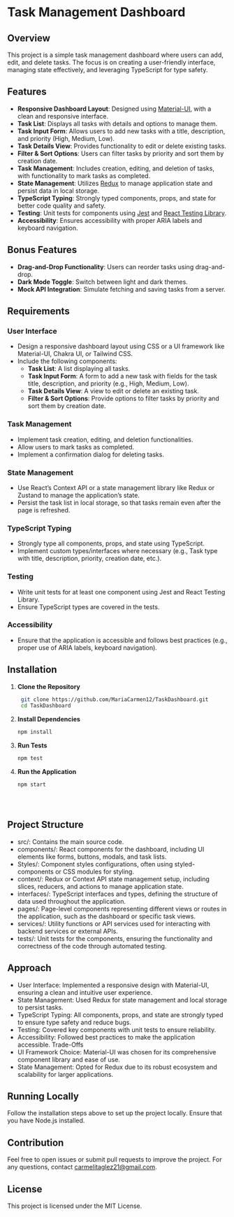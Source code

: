 # Task Management Dashboard

## Overview

This project is a simple task management dashboard where users can add, edit, and delete tasks. The focus is on creating a user-friendly interface, managing state effectively, and leveraging TypeScript for type safety.

## Features

- **Responsive Dashboard Layout**: Designed using [Material-UI](https://mui.com/), with a clean and responsive interface.
- **Task List**: Displays all tasks with details and options to manage them.
- **Task Input Form**: Allows users to add new tasks with a title, description, and priority (High, Medium, Low).
- **Task Details View**: Provides functionality to edit or delete existing tasks.
- **Filter & Sort Options**: Users can filter tasks by priority and sort them by creation date.
- **Task Management**: Includes creation, editing, and deletion of tasks, with functionality to mark tasks as completed.
- **State Management**: Utilizes [Redux](https://redux.js.org/) to manage application state and persist data in local storage.
- **TypeScript Typing**: Strongly typed components, props, and state for better code quality and safety.
- **Testing**: Unit tests for components using [Jest](https://jestjs.io/) and [React Testing Library](https://testing-library.com/react).
- **Accessibility**: Ensures accessibility with proper ARIA labels and keyboard navigation.

## Bonus Features

- **Drag-and-Drop Functionality**: Users can reorder tasks using drag-and-drop.
- **Dark Mode Toggle**: Switch between light and dark themes.
- **Mock API Integration**: Simulate fetching and saving tasks from a server.

## Requirements

### User Interface

- Design a responsive dashboard layout using CSS or a UI framework like Material-UI, Chakra UI, or Tailwind CSS.
- Include the following components:
  - **Task List**: A list displaying all tasks.
  - **Task Input Form**: A form to add a new task with fields for the task title, description, and priority (e.g., High, Medium, Low).
  - **Task Details View**: A view to edit or delete an existing task.
  - **Filter & Sort Options**: Provide options to filter tasks by priority and sort them by creation date.

### Task Management

- Implement task creation, editing, and deletion functionalities.
- Allow users to mark tasks as completed.
- Implement a confirmation dialog for deleting tasks.

### State Management

- Use React’s Context API or a state management library like Redux or Zustand to manage the application’s state.
- Persist the task list in local storage, so that tasks remain even after the page is refreshed.

### TypeScript Typing

- Strongly type all components, props, and state using TypeScript.
- Implement custom types/interfaces where necessary (e.g., Task type with title, description, priority, creation date, etc.).

### Testing

- Write unit tests for at least one component using Jest and React Testing Library.
- Ensure TypeScript types are covered in the tests.

### Accessibility

- Ensure that the application is accessible and follows best practices (e.g., proper use of ARIA labels, keyboard navigation).

## Installation

1. **Clone the Repository**

   ```bash
    git clone https://github.com/MariaCarmen12/TaskDashboard.git
    cd TaskDashboard


2. **Install Dependencies**
    ```bash
    npm install

3. **Run Tests**
    ```bash
    npm test

4. **Run the Application**
    ```bash
    npm start





## Project Structure
- src/: Contains the main source code.
- components/: React components for the dashboard, including UI elements like forms, buttons, modals, and task lists.
- Styles/: Component styles configurations, often using styled-components or CSS modules for styling.
- context/: Redux or Context API state management setup, including slices, reducers, and actions to manage application state.
- interfaces/: TypeScript interfaces and types, defining the structure of data used throughout the application.
- pages/: Page-level components representing different views or routes in the application, such as the dashboard or specific task views.
- services/: Utility functions or API services used for interacting with backend services or external APIs.
- tests/: Unit tests for the components, ensuring the functionality and correctness of the code through automated testing.

## Approach
- User Interface: Implemented a responsive design with Material-UI, ensuring a clean and intuitive user experience.
- State Management: Used Redux for state management and local storage to persist tasks.
- TypeScript Typing: All components, props, and state are strongly typed to ensure type safety and reduce bugs.
- Testing: Covered key components with unit tests to ensure reliability.
- Accessibility: Followed best practices to make the application accessible.
Trade-Offs
- UI Framework Choice: Material-UI was chosen for its comprehensive component library and ease of use.
- State Management: Opted for Redux due to its robust ecosystem and scalability for larger applications.

## Running Locally
Follow the installation steps above to set up the project locally. Ensure that you have Node.js installed.

## Contribution
Feel free to open issues or submit pull requests to improve the project. For any questions, contact carmelitaglez21@gmail.com.

## License
This project is licensed under the MIT License.